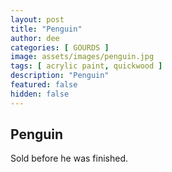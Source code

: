 ```yaml
---
layout: post
title: "Penguin"
author: dee
categories: [ GOURDS ]
image: assets/images/penguin.jpg
tags: [ acrylic paint, quickwood ]
description: "Penguin"
featured: false
hidden: false
---
```


## Penguin

Sold before he was finished.
